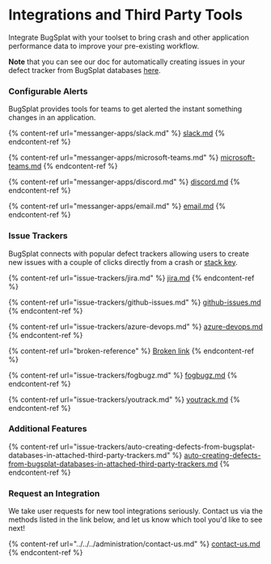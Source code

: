 # Integrations and Third Party Tools

Integrate BugSplat with your toolset to bring crash and other application performance data to improve your pre-existing workflow.

**Note** that you can see our doc for automatically creating issues in your defect tracker from BugSplat databases [here](issue-trackers/auto-creating-defects-from-bugsplat-databases-in-attached-third-party-trackers.md).

### Configurable Alerts

BugSplat provides tools for teams to get alerted the instant something changes in an application.

{% content-ref url="messanger-apps/slack.md" %}
[slack.md](messanger-apps/slack.md)
{% endcontent-ref %}

{% content-ref url="messanger-apps/microsoft-teams.md" %}
[microsoft-teams.md](messanger-apps/microsoft-teams.md)
{% endcontent-ref %}

{% content-ref url="messanger-apps/discord.md" %}
[discord.md](messanger-apps/discord.md)
{% endcontent-ref %}

{% content-ref url="messanger-apps/email.md" %}
[email.md](messanger-apps/email.md)
{% endcontent-ref %}

### Issue Trackers

BugSplat connects with popular defect trackers allowing users to create new issues with a couple of clicks directly from a crash or [stack key](../../../education/bugsplat-terminology.md#stack-key).

{% content-ref url="issue-trackers/jira.md" %}
[jira.md](issue-trackers/jira.md)
{% endcontent-ref %}

{% content-ref url="issue-trackers/github-issues.md" %}
[github-issues.md](issue-trackers/github-issues.md)
{% endcontent-ref %}

{% content-ref url="issue-trackers/azure-devops.md" %}
[azure-devops.md](issue-trackers/azure-devops.md)
{% endcontent-ref %}

{% content-ref url="broken-reference" %}
[Broken link](broken-reference)
{% endcontent-ref %}

{% content-ref url="issue-trackers/fogbugz.md" %}
[fogbugz.md](issue-trackers/fogbugz.md)
{% endcontent-ref %}

{% content-ref url="issue-trackers/youtrack.md" %}
[youtrack.md](issue-trackers/youtrack.md)
{% endcontent-ref %}

### Additional Features

{% content-ref url="issue-trackers/auto-creating-defects-from-bugsplat-databases-in-attached-third-party-trackers.md" %}
[auto-creating-defects-from-bugsplat-databases-in-attached-third-party-trackers.md](issue-trackers/auto-creating-defects-from-bugsplat-databases-in-attached-third-party-trackers.md)
{% endcontent-ref %}

### Request an Integration

We take user requests for new tool integrations seriously. Contact us via the methods listed in the link below, and let us know which tool you'd like to see next!

{% content-ref url="../../../administration/contact-us.md" %}
[contact-us.md](../../../administration/contact-us.md)
{% endcontent-ref %}
